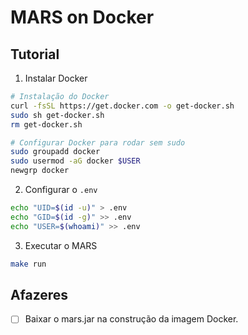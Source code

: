 # MARS on Docker

## Tutorial

1. Instalar Docker

```bash
# Instalação do Docker
curl -fsSL https://get.docker.com -o get-docker.sh
sudo sh get-docker.sh
rm get-docker.sh

# Configurar Docker para rodar sem sudo
sudo groupadd docker
sudo usermod -aG docker $USER
newgrp docker
```

2. Configurar o `.env`

```bash
echo "UID=$(id -u)" > .env
echo "GID=$(id -g)" >> .env
echo "USER=$(whoami)" >> .env
```

3. Executar o MARS

```bash
make run
```

## Afazeres

- [ ] Baixar o mars.jar na construção da imagem Docker.
